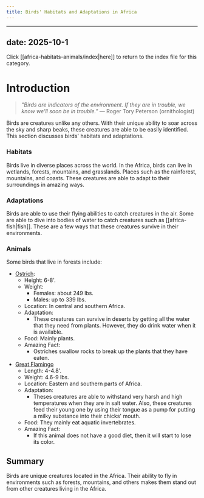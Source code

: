 ```yaml
---
title: Birds' Habitats and Adaptations in Africa
---
```

---
date: 2025-10-1
---
Click [[africa-habitats-animals/index|here]] to return to the index file for this category.
# Introduction

>_"Birds are indicators of the environment. If they are in trouble, we know we’ll soon be in trouble."_ 
>— Roger Tory Peterson (ornithologist)

Birds are creatures unlike any others. With their unique ability to soar across the sky and sharp beaks, these creatures are able to be easily identified. This section discusses birds' habitats and adaptations.
### Habitats

Birds live in diverse places across the world. In the Africa, birds can live in wetlands, forests, mountains, and grasslands. Places such as the rainforest, mountains, and coasts. These creatures are able to adapt to their surroundings in amazing ways.
### Adaptations

Birds are able to use their flying abilities to catch creatures in the air. Some are able to dive into bodies of water to catch creatures such as [[africa-fish|fish]]. These are a few ways that these creatures survive in their environments.
### Animals

Some birds that live in forests include:  
- [Ostrich](https://th.bing.com/th/id/R.02dc1b7c5d7656a94ce182f6457745a5?rik=K68ln0OKCuyxsw&pid=ImgRaw&r=0):
	- Height: 6-8'.
	- Weight: 
		- Females: about 249 lbs.
		- Males: up to 339 lbs.
	- Location: In central and southern Africa.
	- Adaptation:
		- These creatures can survive in deserts by getting all the water that they need from plants. However, they do drink water when it is available.
	- Food: Mainly plants.
	- Amazing Fact: 
		- Ostriches swallow rocks to break up the plants that they have eaten.
- [Great Flamingo](https://th.bing.com/th/id/R.2074fa4c62e0c893d1ec48fee5f28db8?rik=b32%2fGKG38zMELw&riu=http%3a%2f%2fimages1.wikia.nocookie.net%2f__cb20111222013814%2fichigomomomiyaevolution%2fimages%2f8%2f8d%2fGreater_Flamingo_(African_Animals).jpg&ehk=nstSUT7EWrg9ZjjaAJ5lt17CfLuigfMx95qRzmdFKZ4%3d&risl=&pid=ImgRaw&r=0)
	- Length: 4-4.8'.
	- Weight: 4.6-9 lbs.
	- Location: Eastern and southern parts of Africa.
	- Adaptation:
		- Theses creatures are able to withstand very harsh and high temperatures when they are in salt water. Also, these creatures feed their young one by using their tongue as a pump for putting a milky substance into their chicks' mouth. 
	- Food: They mainly eat aquatic invertebrates.
	- Amazing Fact: 
		- If this animal does not have a good diet, then it will start to lose its color.

## Summary

Birds are unique creatures located in the Africa. Their ability to fly in environments such as forests, mountains, and others makes them stand out from other creatures living in the Africa.